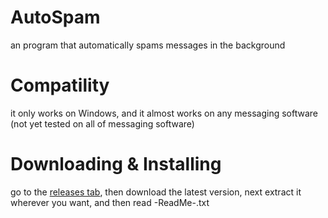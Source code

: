 # AutoSpam
an program that automatically spams messages in the background
# Compatility
it only works on Windows, and it almost works on any messaging software (not yet tested on all of messaging software)
# Downloading & Installing
go to the [releases tab](https://github.com/GravityShark0/AutoSpam/releases), then download the latest version, next extract it wherever you want, and then read -ReadMe-.txt
